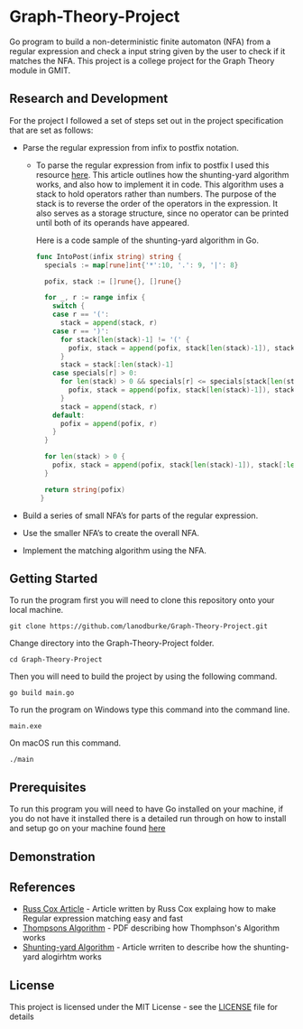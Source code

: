 # Graph-Theory-Project

Go program to build a non-deterministic finite automaton (NFA) from a regular expression and check a input string given by the user to check if it matches the NFA. This project is a college project for the Graph Theory module in GMIT.

## Research and Development

For the project I followed a set of steps set out in the project specification that are set as follows:

* Parse the regular expression from infix to postfix notation.
   * To parse the regular expression from infix to postfix I used this resource [here](http://jacobappleton.io/2015/07/02/regex-ii-the-shunting-yard-algorithm/). This article outlines how the shunting-yard algorithm works, and also how to implement it in code. This algorithm uses a stack to hold operators rather than numbers. The purpose of the stack is to reverse the order of the operators in the expression. It also serves as a storage structure, since no operator can be printed until both of its operands have appeared.

      Here is a code sample of the shunting-yard algorithm in Go.
      ```go
      func IntoPost(infix string) string {
        specials := map[rune]int{'*':10, '.': 9, '|': 8}

        pofix, stack := []rune{}, []rune{}

        for _, r := range infix {
          switch {
          case r == '(':
            stack = append(stack, r)
          case r == ')':
            for stack[len(stack)-1] != '(' {
              pofix, stack = append(pofix, stack[len(stack)-1]), stack[:len(stack)-1]
            }
            stack = stack[:len(stack)-1]
          case specials[r] > 0:
            for len(stack) > 0 && specials[r] <= specials[stack[len(stack)-1]] {
              pofix, stack = append(pofix, stack[len(stack)-1]), stack[:len(stack)-1]
            }
            stack = append(stack, r)
          default: 
            pofix = append(pofix, r)
          }
        }

        for len(stack) > 0 {
          pofix, stack = append(pofix, stack[len(stack)-1]), stack[:len(stack)-1]
        }

        return string(pofix)
       }
      ```
  
* Build a series of small NFA’s for parts of the regular expression.
* Use the smaller NFA’s to create the overall NFA.
* Implement the matching algorithm using the NFA.

## Getting Started

To run the program first you will need to clone this repository onto your local machine.
```
git clone https://github.com/lanodburke/Graph-Theory-Project.git
```
Change directory into the Graph-Theory-Project folder.
```
cd Graph-Theory-Project
```
Then you will need to build the project by using the following command.
```
go build main.go
```
To run the program on Windows type this command into the command line.
```
main.exe
```
On macOS run this command.
```
./main
```

## Prerequisites

To run this program you will need to have Go installed on your machine, if you do not have it installed there is a detailed run through on how to install and setup go on your machine found [here](https://golang.org/doc/install)


## Demonstration


## References

* [Russ Cox Article](https://swtch.com/~rsc/regexp/regexp1.html)  - Article written by Russ Cox explaing how to make Regular expression matching easy and fast
* [Thompsons Algorithm](https://www.cs.york.ac.uk/fp/lsa/lectures/REToC.pdf) - PDF describing how Thomphson's Algorithm works
* [Shunting-yard Algorithm](http://www.oxfordmathcenter.com/drupal7/node/628) - Article wrriten to describe how the shunting-yard alogirhtm works

## License

This project is licensed under the MIT License - see the [LICENSE](LICENSE) file for details

